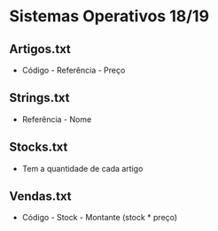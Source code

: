 # Sistemas Operativos 18/19

## Artigos.txt

* Código - Referência - Preço  

## Strings.txt

* Referência - Nome

## Stocks.txt

* Tem a quantidade de cada artigo

## Vendas.txt

* Código - Stock - Montante (stock * preço)